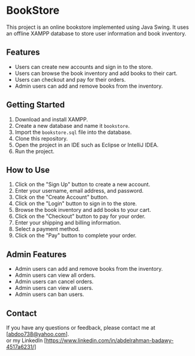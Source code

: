 # BookStore

This project is an online bookstore implemented using Java Swing. It uses an offline XAMPP database to store user information and book inventory.

## Features

* Users can create new accounts and sign in to the store.
* Users can browse the book inventory and add books to their cart.
* Users can checkout and pay for their orders.
* Admin users can add and remove books from the inventory.

## Getting Started

1. Download and install XAMPP.
2. Create a new database and name it `bookstore`.
3. Import the `bookstore.sql` file into the database.
4. Clone this repository.
5. Open the project in an IDE such as Eclipse or IntelliJ IDEA.
6. Run the project.

## How to Use

1. Click on the "Sign Up" button to create a new account.
2. Enter your username, email address, and password.
3. Click on the "Create Account" button.
4. Click on the "Login" button to sign in to the store.
5. Browse the book inventory and add books to your cart.
6. Click on the "Checkout" button to pay for your order.
7. Enter your shipping and billing information.
8. Select a payment method.
9. Click on the "Pay" button to complete your order.

## Admin Features

* Admin users can add and remove books from the inventory.
* Admin users can view all orders.
* Admin users can cancel orders.
* Admin users can view all users.
* Admin users can ban users.

## Contact

If you have any questions or feedback, please contact me at [abdoo738@yahoo.com].                          
or my LinkedIn [https://www.linkedin.com/in/abdelrahman-badawy-4517a6231/]
